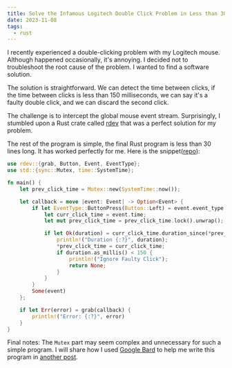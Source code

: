 ```yaml
---
title: Solve the Infamous Logitech Double Click Problem in Less than 30 Lines of Rust Code
date: 2023-11-08
tags:
  - rust
---
```


I recently experienced a double-clicking problem with my Logitech mouse.
Although happened occasionally, it's annoying. I decided not to troubleshoot
the root cause of the problem. I wanted to find a software solution.

The solution is straightforward. We can detect the time between clicks, if the
time between clicks is less than 150 milliseconds, we can say it's a faulty
double click, and we can discard the second click.

The challenge is to intercept the global mouse event stream. Surprisingly, I
stumbled upon a Rust crate called [rdev](https://github.com/Narsil/rdev) that
was a perfect solution for my problem.

The rest of the program is simple, the final Rust program is less than 30 lines long.
It has worked perfectly for me. Here is the snippet([repo](https://github.com/hulufei/faulty-click-hole)):

```rust
use rdev::{grab, Button, Event, EventType};
use std::{sync::Mutex, time::SystemTime};

fn main() {
    let prev_click_time = Mutex::new(SystemTime::now());

    let callback = move |event: Event| -> Option<Event> {
        if let EventType::ButtonPress(Button::Left) = event.event_type {
            let curr_click_time = event.time;
            let mut prev_click_time = prev_click_time.lock().unwrap();

            if let Ok(duration) = curr_click_time.duration_since(*prev_click_time) {
                println!("Duration {:?}", duration);
                *prev_click_time = curr_click_time;
                if duration.as_millis() < 150 {
                    println!("Ignore Faulty Click");
                    return None;
                }
            }
        }
        Some(event)
    };

    if let Err(error) = grab(callback) {
        println!("Error: {:?}", error)
    }
}
```

Final notes: The `Mutex` part may seem complex and unnecessary for such a simple program.
I will share how I used [Google Bard](https://bard.google.com) to help me write this program in [another post](/post/rubber-duck-debugging-with-ai).
